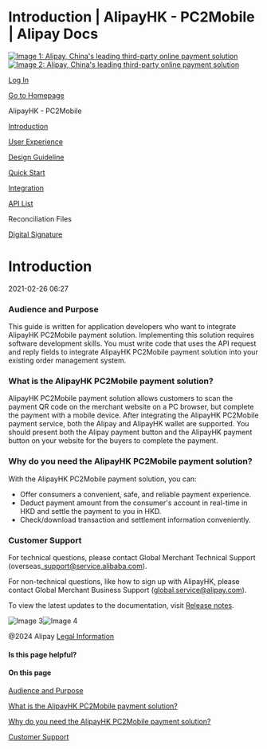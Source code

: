 Introduction | AlipayHK - PC2Mobile | Alipay Docs
===============
                        

[![Image 1: Alipay, China's leading third-party online payment solution](https://ac.alipay.com/storage/2024/3/26/d66c43c0-440d-4c97-9976-f2028a2c8c5e.svg)![Image 2: Alipay, China's leading third-party online payment solution](https://ac.alipay.com/storage/2024/3/26/a48bd336-aea0-4f16-bf83-616eacbb4434.svg)](/docs/)

[Log In](https://global.alipay.com/ilogin/account_login.htm?goto=https%3A%2F%2Fglobal.alipay.com%2Fdocs%2Fac%2Fwebsite_hk%2Fintro)

[Go to Homepage](../../)

AlipayHK - PC2Mobile

[Introduction](/docs/ac/website_hk/intro)

[User Experience](/docs/ac/website_hk/ux)

[Design Guideline](/docs/ac/website_hk/design)

[Quick Start](/docs/ac/website_hk/start)

[Integration](/docs/ac/website_hk/integration)

[API List](/docs/ac/website_hk/api)

Reconciliation Files

[Digital Signature](/docs/ac/website_hk/ds)

Introduction
============

2021-02-26 06:27

### Audience and Purpose

This guide is written for application developers who want to integrate AlipayHK PC2Mobile payment solution. Implementing this solution requires software development skills. You must write code that uses the API request and reply fields to integrate AlipayHK PC2Mobile payment solution into your existing order management system.

### What is the AlipayHK PC2Mobile payment solution?

AlipayHK PC2Mobile payment solution allows customers to scan the payment QR code on the merchant website on a PC browser, but complete the payment with a mobile device. After integrating the AlipayHK PC2Mobile payment service, both the Alipay and AlipayHK wallet are supported. You should present both the Alipay payment button and the AlipayHK payment button on your website for the buyers to complete the payment.

### Why do you need the AlipayHK PC2Mobile payment solution?

With the AlipayHK PC2Mobile payment solution, you can:

*   Offer consumers a convenient, safe, and reliable payment experience.
*   Deduct payment amount from the consumer's account in real-time in HKD and settle the payment to you in HKD.
*   Check/download transaction and settlement information conveniently.

### Customer Support

For technical questions, please contact Global Merchant Technical Support (overseas\_support@service.alibaba.com).

For non-technical questions, like how to sign up with AlipayHK, please contact Global Merchant Business Support (global.service@alipay.com).

To view the latest updates to the documentation, visit [Release notes](https://global.alipay.com/docs/releasenotes).

![Image 3](https://ac.alipay.com/storage/2021/5/20/19b2c126-9442-4f16-8f20-e539b1db482a.png)![Image 4](https://ac.alipay.com/storage/2021/5/20/e9f3f154-dbf0-455f-89f0-b3d4e0c14481.png)

@2024 Alipay [Legal Information](https://global.alipay.com/docs/ac/platform/membership)

#### Is this page helpful?

#### On this page

[Audience and Purpose](#1bd53467 "Audience and Purpose")

[What is the AlipayHK PC2Mobile payment solution?](#6460e92b "What is the AlipayHK PC2Mobile payment solution?")

[Why do you need the AlipayHK PC2Mobile payment solution?](#0321c693 "Why do you need the AlipayHK PC2Mobile payment solution?")

[Customer Support](#45db51f9 "Customer Support")